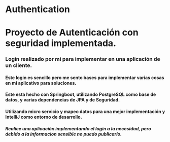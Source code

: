 # Authentication
<h1>Proyecto de Autenticación con seguridad implementada.</h1>

<h3>Login realizado por mi para implementar en una aplicación de un cliente.</h3>

<h4>Este login es sencillo pero me sento bases para implementar varias cosas en mi aplicativo para soluciones.</h4>
<h4>Este esta hecho con Springboot, utilizando PostgreSQL como base de datos, y varias dependencias de JPA y de Seguridad.</h4>
<h4>Utilizando micro servicio y mapeo datos para una mejor implementación y IntelliJ como entorno de desarrollo.</h4>
<h5>Realice una aplicación implementando el login a la necesidad, pero debido a la informacion sensible no puedo publicarlo.</h5>
